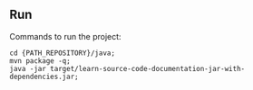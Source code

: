 ## Run

Commands to run the project:

```
cd {PATH_REPOSITORY}/java;
mvn package -q;
java -jar target/learn-source-code-documentation-jar-with-dependencies.jar;
```